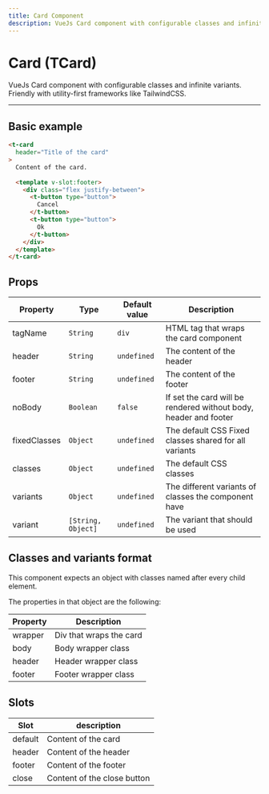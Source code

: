 ```yaml
---
title: Card Component
description: VueJs Card component with configurable classes and infinite variants. Friendly with utility-first frameworks like TailwindCSS.
---
```


# Card (TCard)

VueJs Card component with configurable classes and infinite variants. Friendly with utility-first frameworks like TailwindCSS.

<t-card-playground></t-card-playground>

<hr>


## Basic example

```html
<t-card
  header="Title of the card"
>
  Content of the card.
  
  <template v-slot:footer>
    <div class="flex justify-between">
      <t-button type="button">
        Cancel
      </t-button>
      <t-button type="button">
        Ok
      </t-button>
    </div>
  </template>
</t-card>
```

<card-basic-example></card-basic-example>

## Props

| Property     | Type               | Default value | Description                                                       |
| ------------ | ------------------ | ------------- | ----------------------------------------------------------------- |
| tagName      | `String`           | `div`         | HTML tag that wraps the card component                            |
| header       | `String`           | `undefined`   | The content of the header                                         |
| footer       | `String`           | `undefined`   | The content of the footer                                         |
| noBody       | `Boolean`          | `false`       | If set the card will be rendered without body, header and footer |
| fixedClasses | `Object`           | `undefined`   | The default CSS Fixed classes shared for all variants             |
| classes      | `Object`           | `undefined`   | The default CSS classes                                           |
| variants     | `Object`           | `undefined`   | The different variants of classes the component have              |
| variant      | `[String, Object]` | `undefined`   | The variant that should be used                                   |

## Classes and variants format

This component expects an object with classes named after every child element.

The properties in that object are the following:

| Property | Description              |
| -------- | ------------------------ |
| wrapper  | Div that wraps the card |
| body     | Body wrapper class       |
| header   | Header wrapper class     |
| footer   | Footer wrapper class     |

## Slots

| Slot    | description                 |
| ------- | --------------------------- |
| default | Content of the card        |
| header  | Content of the header       |
| footer  | Content of the footer       |
| close   | Content of the close button |
